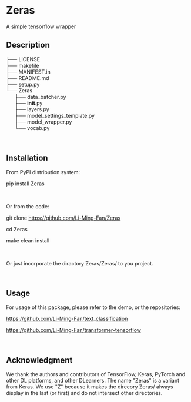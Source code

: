 # Zeras

A simple tensorflow wrapper

## Description


├── LICENSE </br>
├── makefile </br>
├── MANIFEST.in </br>
├── README.md </br>
├── setup.py </br>
└── Zeras </br>
&nbsp; &nbsp; &nbsp;  ├── data_batcher.py </br>
&nbsp; &nbsp; &nbsp;  ├── __init__.py </br>
&nbsp; &nbsp; &nbsp;  ├── layers.py </br>
&nbsp; &nbsp; &nbsp;  ├── model_settings_template.py </br>
&nbsp; &nbsp; &nbsp;  ├── model_wrapper.py </br>
&nbsp; &nbsp; &nbsp;  └── vocab.py </br>


</br>

## Installation

From PyPI distribution system:

pip install Zeras

</br>

Or from the code:

git clone https://github.com/Li-Ming-Fan/Zeras

cd Zeras

make clean install

</br>

Or just incorporate the diractory Zeras/Zeras/ to you project.

</br>

## Usage

For usage of this package, please refer to the demo, or the repositories:

https://github.com/Li-Ming-Fan/text_classification

https://github.com/Li-Ming-Fan/transformer-tensorflow

</br>


## Acknowledgment

We thank the authors and contributors of TensorFlow, Keras, PyTorch and other DL platforms, and other DLearners. The name "Zeras" is a variant from Keras. We use "Z" because it makes the direcory Zeras/ always display in the last (or first) and do not intersect other directories.


